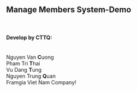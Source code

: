 <h2>Manage Members System-Demo</h2><br/>
<h4>Develop by CTTQ:</h4><br/>
Nguyen Van <b>C</b>uong<br/>
Pham Tri <b>T</b>hai<br/>
Vu Dang <b>T</b>ung<br/>
Nguyen Trung <b>Q</b>uan<br/>
Framgia Viet Nam Company!
